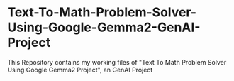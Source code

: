 # Text-To-Math-Problem-Solver-Using-Google-Gemma2-GenAI-Project
This Repository contains my working files of "Text To Math Problem Solver Using Google Gemma2 Project", an GenAI Project
